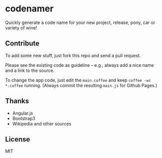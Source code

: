 # codenamer

Quickly generate a code name for your new project, release, pony, car or variety of wine!

## Contribute

To add some new stuff, just fork this repo and send a pull request.

Please see the existing code as guideline – e.g., always add a nice name and a link to the source.

To change the app code, just edit the `main.coffee` and keep `coffee -wc *.coffee` running. (Always commit the resulting `main.js` for Github Pages.)

## Thanks

- Angular.js
- Bootstrap3
- Wikipedia and other sources

## License

MIT
